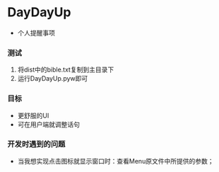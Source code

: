 # DayDayUp

- 个人提醒事项

### 测试

1. 将dist中的bible.txt复制到主目录下
2. 运行DayDayUp.pyw即可

### 目标

- 更舒服的UI
- 可在用户端就调整话句

### 开发时遇到的问题

- 当我想实现点击图标就显示窗口时：查看Menu原文件中所提供的参数；

